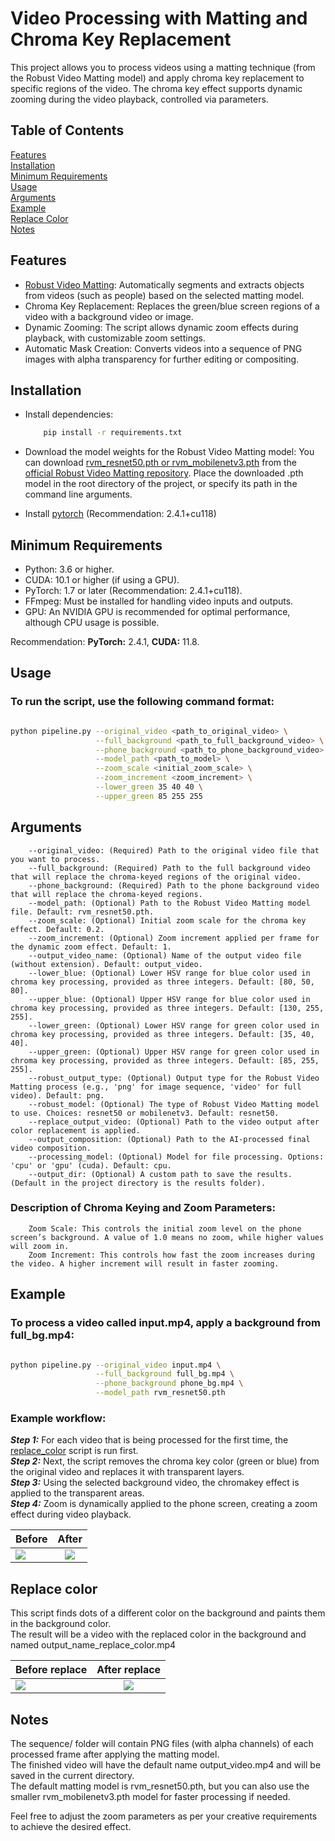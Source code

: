 # Video Processing with Matting and Chroma Key Replacement

This project allows you to process videos using a matting technique (from the Robust Video Matting model) and apply chroma key replacement to specific regions of the video. The chroma key effect supports dynamic zooming during the video playback, controlled via parameters.

## Table of Contents
[Features](#Features) \
[Installation](#Installation)\
[Minimum Requirements](#Minimum-Requirements)\
[Usage](#Usage)\
[Arguments](#Arguments)\
[Example](#Example)\
[Replace Color](#Replace-color)\
[Notes](#Notes)

## Features

- [Robust Video Matting](https://github.com/PeterL1n/RobustVideoMatting): Automatically segments and extracts objects from videos (such as people) based on the selected matting model.
- Chroma Key Replacement: Replaces the green/blue screen regions of a video with a background video or image.
- Dynamic Zooming: The script allows dynamic zoom effects during playback, with customizable zoom settings.
- Automatic Mask Creation: Converts videos into a sequence of PNG images with alpha transparency for further editing or compositing.

## Installation

- Install dependencies:
    ```bash
        pip install -r requirements.txt
    ```

- Download the model weights for the Robust Video Matting model:
    You can download [rvm_resnet50.pth or rvm_mobilenetv3.pth](https://github.com/PeterL1n/RobustVideoMatting?tab=readme-ov-file#download) from the [official Robust Video Matting repository](https://github.com/PeterL1n/RobustVideoMatting).
    Place the downloaded .pth model in the root directory of the project, or specify its path in the command line arguments.

- Install [pytorch](https://pytorch.org/) (Recommendation: 2.4.1+cu118)

## Minimum Requirements

- Python: 3.6 or higher.
- CUDA: 10.1 or higher (if using a GPU).
- PyTorch: 1.7 or later (Recommendation: 2.4.1+cu118).
- FFmpeg: Must be installed for handling video inputs and outputs.
- GPU: An NVIDIA GPU is recommended for optimal performance, although CPU usage is possible.

Recommendation: **PyTorch:** 2.4.1, **CUDA:** 11.8.

## Usage

### To run the script, use the following command format:

```bash

python pipeline.py --original_video <path_to_original_video> \
                   --full_background <path_to_full_background_video> \
                   --phone_background <path_to_phone_background_video> \
                   --model_path <path_to_model> \
                   --zoom_scale <initial_zoom_scale> \
                   --zoom_increment <zoom_increment> \
                   --lower_green 35 40 40 \
                   --upper_green 85 255 255 
```
## Arguments
```text
    --original_video: (Required) Path to the original video file that you want to process.
    --full_background: (Required) Path to the full background video that will replace the chroma-keyed regions of the original video.
    --phone_background: (Required) Path to the phone background video that will replace the chroma-keyed regions.
    --model_path: (Optional) Path to the Robust Video Matting model file. Default: rvm_resnet50.pth.
    --zoom_scale: (Optional) Initial zoom scale for the chroma key effect. Default: 0.2.
    --zoom_increment: (Optional) Zoom increment applied per frame for the dynamic zoom effect. Default: 1.
    --output_video_name: (Optional) Name of the output video file (without extension). Default: output_video.
    --lower_blue: (Optional) Lower HSV range for blue color used in chroma key processing, provided as three integers. Default: [80, 50, 80].
    --upper_blue: (Optional) Upper HSV range for blue color used in chroma key processing, provided as three integers. Default: [130, 255, 255].
    --lower_green: (Optional) Lower HSV range for green color used in chroma key processing, provided as three integers. Default: [35, 40, 40].
    --upper_green: (Optional) Upper HSV range for green color used in chroma key processing, provided as three integers. Default: [85, 255, 255].
    --robust_output_type: (Optional) Output type for the Robust Video Matting process (e.g., 'png' for image sequence, 'video' for full video). Default: png.
    --robust_model: (Optional) The type of Robust Video Matting model to use. Choices: resnet50 or mobilenetv3. Default: resnet50.
    --replace_output_video: (Optional) Path to the video output after color replacement is applied.
    --output_composition: (Optional) Path to the AI-processed final video composition.
    --processing_model: (Optional) Model for file processing. Options: 'cpu' or 'gpu' (cuda). Default: cpu.
    --output_dir: (Optional) A custom path to save the results. (Default in the project directory is the results folder).
```
    
### Description of Chroma Keying and Zoom Parameters:
```text
    Zoom Scale: This controls the initial zoom level on the phone screen’s background. A value of 1.0 means no zoom, while higher values will zoom in.
    Zoom Increment: This controls how fast the zoom increases during the video. A higher increment will result in faster zooming.
```

## Example

### To process a video called input.mp4, apply a background from full_bg.mp4:

```bash

python pipeline.py --original_video input.mp4 \
                   --full_background full_bg.mp4 \
                   --phone_background phone_bg.mp4 \
                   --model_path rvm_resnet50.pth 
```
### Example workflow:

***Step 1:*** For each video that is being processed for the first time, the [replace_color](#Replace-color) script is run first.\
***Step 2:*** Next, the script removes the chroma key color (green or blue) from the original video and replaces it with transparent layers.\
***Step 3:*** Using the selected background video, the chromakey effect is applied to the transparent areas.\
***Step 4:*** Zoom is dynamically applied to the phone screen, creating a zoom effect during video playback.

| **Before**                    |          **After**           |
|-------------------------------|:----------------------------:|
| ![](README_ASSETS/before.gif) | ![](README_ASSETS/after.gif) |

## Replace color

This script finds dots of a different color on the background and paints them in the background color. \
The result will be a video with the replaced color in the background and named output_name_replace_color.mp4

| **Before replace**            |          **After replace**         |
|-------------------------------|:----------------------------------:|
| ![](README_ASSETS/before.gif) |![](README_ASSETS/after_replace.gif)|

## Notes

The sequence/ folder will contain PNG files (with alpha channels) of each processed frame after applying the matting model.\
The finished video will have the default name output_video.mp4 and will be saved in the current directory.\
The default matting model is rvm_resnet50.pth, but you can also use the smaller rvm_mobilenetv3.pth model for faster processing if needed.

Feel free to adjust the zoom parameters as per your creative requirements to achieve the desired effect.
